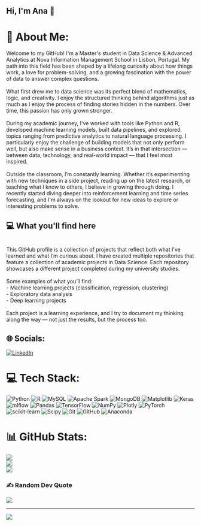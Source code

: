 ## Hi, I'm Ana  👋

# 💫 About Me:
Welcome to my GitHub! I'm a Master's student in Data Science & Advanced Analytics at Nova Information Management School in Lisbon, Portugal. My path into this field has been shaped by a lifelong curiosity about how things work, a love for problem-solving, and a growing fascination with the power of data to answer complex questions.<br><br>What first drew me to data science was its perfect blend of mathematics, logic, and creativity. I enjoy the structured thinking behind algorithms just as much as I enjoy the process of finding stories hidden in the numbers. Over time, this passion has only grown stronger.<br><br>During my academic journey, I've worked with tools like Python and R, developed machine learning models, built data pipelines, and explored topics ranging from predictive analytics to natural language processing. I particularly enjoy the challenge of building models that not only perform well, but also make sense in a business context. It’s in that intersection — between data, technology, and real-world impact — that I feel most inspired.<br><br>Outside the classroom, I’m constantly learning. Whether it’s experimenting with new techniques in a side project, reading up on the latest research, or teaching what I know to others, I believe in growing through doing. I recently started diving deeper into reinforcement learning and time series forecasting, and I'm always on the lookout for new ideas to explore or interesting problems to solve.<br>

## 💻 What you'll find here<br>
<br>This GitHub profile is a collection of projects that reflect both what I’ve learned and what I’m curious about. I have created multiple repositories that feature a collection of academic projects in Data Science. Each repository showcases a different project completed during my university studies.<br><br>Some examples of what you’ll find:<br>- Machine learning projects (classification, regression, clustering)<br>- Exploratory data analysis<br>- Deep learning projects<br><br>Each project is a learning experience, and I try to document my thinking along the way — not just the results, but the process too.<br>


## 🌐 Socials:
[![LinkedIn](https://img.shields.io/badge/LinkedIn-%230077B5.svg?logo=linkedin&logoColor=white)]([https://linkedin.com/in/https://www.linkedin.com/mynetwork/invite-connect/connections/](https://www.linkedin.com/in/ana-farinha-pt/)) 

# 💻 Tech Stack:
![Python](https://img.shields.io/badge/python-3670A0?style=for-the-badge&logo=python&logoColor=ffdd54) ![R](https://img.shields.io/badge/r-%23276DC3.svg?style=for-the-badge&logo=r&logoColor=white) ![MySQL](https://img.shields.io/badge/mysql-4479A1.svg?style=for-the-badge&logo=mysql&logoColor=white) ![Apache Spark](https://img.shields.io/badge/Apache%20Spark-FDEE21?style=for-the-badge&logo=apachespark&logoColor=black) ![MongoDB](https://img.shields.io/badge/MongoDB-%234ea94b.svg?style=for-the-badge&logo=mongodb&logoColor=white) ![Matplotlib](https://img.shields.io/badge/Matplotlib-%23ffffff.svg?style=for-the-badge&logo=Matplotlib&logoColor=black) ![Keras](https://img.shields.io/badge/Keras-%23D00000.svg?style=for-the-badge&logo=Keras&logoColor=white) ![mlflow](https://img.shields.io/badge/mlflow-%23d9ead3.svg?style=for-the-badge&logo=numpy&logoColor=blue) ![Pandas](https://img.shields.io/badge/pandas-%23150458.svg?style=for-the-badge&logo=pandas&logoColor=white) ![TensorFlow](https://img.shields.io/badge/TensorFlow-%23FF6F00.svg?style=for-the-badge&logo=TensorFlow&logoColor=white) ![NumPy](https://img.shields.io/badge/numpy-%23013243.svg?style=for-the-badge&logo=numpy&logoColor=white) ![Plotly](https://img.shields.io/badge/Plotly-%233F4F75.svg?style=for-the-badge&logo=plotly&logoColor=white) ![PyTorch](https://img.shields.io/badge/PyTorch-%23EE4C2C.svg?style=for-the-badge&logo=PyTorch&logoColor=white) ![scikit-learn](https://img.shields.io/badge/scikit--learn-%23F7931E.svg?style=for-the-badge&logo=scikit-learn&logoColor=white) ![Scipy](https://img.shields.io/badge/SciPy-%230C55A5.svg?style=for-the-badge&logo=scipy&logoColor=%white) ![Git](https://img.shields.io/badge/git-%23F05033.svg?style=for-the-badge&logo=git&logoColor=white) ![GitHub](https://img.shields.io/badge/github-%23121011.svg?style=for-the-badge&logo=github&logoColor=white) ![Anaconda](https://img.shields.io/badge/Anaconda-%2344A833.svg?style=for-the-badge&logo=anaconda&logoColor=white)
# 📊 GitHub Stats:
![](https://github-readme-stats.vercel.app/api?username=AnaBFarinha&theme=blue-green&hide_border=true&include_all_commits=true&count_private=true)<br/>
![](https://nirzak-streak-stats.vercel.app/?user=AnaBFarinha&theme=blue-green&hide_border=true)<br/>
![](https://github-readme-stats.vercel.app/api/top-langs/?username=AnaBFarinha&theme=blue-green&hide_border=true&include_all_commits=true&count_private=true&layout=compact)

### ✍️ Random Dev Quote
![](https://quotes-github-readme.vercel.app/api?type=horizontal&theme=radical)

---
[![](https://visitcount.itsvg.in/api?id=AnaBFarinha&icon=0&color=0)](https://visitcount.itsvg.in)

<!-- Proudly created with GPRM ( https://gprm.itsvg.in ) -->
